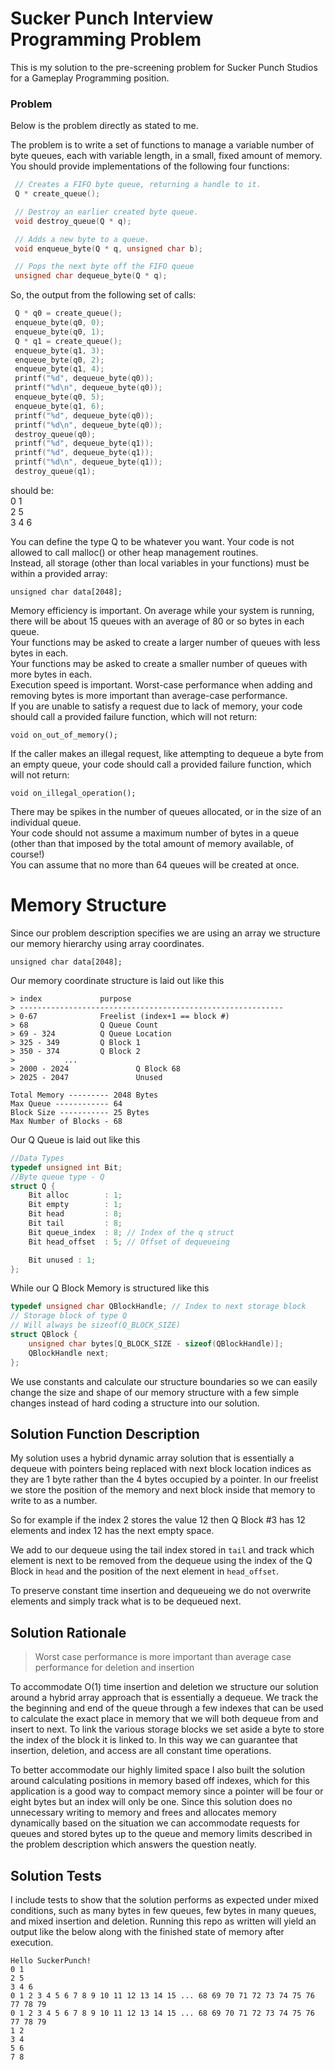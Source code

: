 # Sucker Punch Interview Programming Problem

This is my solution to the pre-screening problem for Sucker Punch Studios for a Gameplay Programming position.

### Problem
Below is the problem directly as stated to me.  

The problem is to write a set of functions to manage a variable number of byte queues, each with
variable length, in a small, fixed amount of memory.  
You should provide implementations of the following four functions:  
```c++
 // Creates a FIFO byte queue, returning a handle to it.  
 Q * create_queue();  

 // Destroy an earlier created byte queue.  
 void destroy_queue(Q * q);  

 // Adds a new byte to a queue.  
 void enqueue_byte(Q * q, unsigned char b);  

 // Pops the next byte off the FIFO queue  
 unsigned char dequeue_byte(Q * q);   
```

So, the output from the following set of calls:  
```c++
 Q * q0 = create_queue();
 enqueue_byte(q0, 0);
 enqueue_byte(q0, 1);
 Q * q1 = create_queue();
 enqueue_byte(q1, 3);
 enqueue_byte(q0, 2);
 enqueue_byte(q1, 4);
 printf("%d", dequeue_byte(q0));
 printf("%d\n", dequeue_byte(q0));
 enqueue_byte(q0, 5);
 enqueue_byte(q1, 6);
 printf("%d", dequeue_byte(q0));
 printf("%d\n", dequeue_byte(q0));
 destroy_queue(q0);
 printf("%d", dequeue_byte(q1));
 printf("%d", dequeue_byte(q1));
 printf("%d\n", dequeue_byte(q1));
 destroy_queue(q1); 
```
should be:  
 0 1  
 2 5  
 3 4 6   
 
You can define the type Q to be whatever you want. Your code is not allowed to call malloc() or other heap management routines.  
Instead, all storage (other than local variables in your functions) must be within a provided array:  

` unsigned char data[2048]; `  

Memory efficiency is important. On average while your system is running, there will be about 15 queues with an average of 80 or so bytes in each queue.  
Your functions may be asked to create a larger number of queues with less bytes in each.   
Your functions may be asked to create a smaller number of queues with more bytes in each.  
Execution speed is important. Worst-case performance when adding and removing bytes is more important than average-case performance.  
If you are unable to satisfy a request due to lack of memory, your code should call a provided failure function, which will not return:  

` void on_out_of_memory(); `  

If the caller makes an illegal request, like attempting to dequeue a byte from an empty queue, your code should call a provided failure function, which will not return:  

` void on_illegal_operation(); `  

There may be spikes in the number of queues allocated, or in the size of an individual queue.  
Your code should not assume a maximum number of bytes in a queue (other than that imposed by the total amount of memory available, of course!)   
You can assume that no more than 64 queues will be created at once.


# Memory Structure

Since our problem description specifies we are using an array we structure our memory hierarchy using array coordinates.  

``
unsigned char data[2048];
``

Our memory coordinate structure is laid out like this

```
> index				purpose  
> -----------------------------------------------------------  
> 0-67				Freelist (index+1 == block #)  
> 68				Q Queue Count  
> 69 - 324			Q Queue Location  
> 325 - 349			Q Block 1  
> 350 - 374			Q Block 2  
>			...  
> 2000 - 2024		        Q Block 68  
> 2025 - 2047		        Unused  

Total Memory --------- 2048 Bytes  
Max Queue ------------ 64  
Block Size ----------- 25 Bytes  
Max Number of Blocks - 68  
```

Our Q Queue is laid out like this

```c++
//Data Types
typedef unsigned int Bit;
//Byte queue type - Q
struct Q {
    Bit alloc        : 1;
    Bit empty        : 1;
    Bit head         : 8;
    Bit tail         : 8;
    Bit queue_index  : 8; // Index of the q struct
    Bit head_offset  : 5; // Offset of dequeueing

    Bit unused : 1;
};

```

While our Q Block Memory is structured like this

```c++
typedef unsigned char QBlockHandle; // Index to next storage block
// Storage block of type Q
// Will always be sizeof(Q_BLOCK_SIZE)
struct QBlock {
    unsigned char bytes[Q_BLOCK_SIZE - sizeof(QBlockHandle)];
    QBlockHandle next;
};
```

We use constants and calculate our structure boundaries so we can easily change the size and shape of our
memory structure with a few simple changes instead of hard coding a structure into our solution.  

## Solution Function Description

My solution uses a hybrid dynamic array solution that is essentially a dequeue with pointers being replaced with
next block location indices as they are 1 byte rather than the 4 bytes occupied by a pointer. In our freelist we store
the position of the memory and next block inside that memory to write to as a number.

So for example if the index 2 stores the value 12 then Q Block #3 has 12 elements and index 12 has the next empty space.

We add to our dequeue using the tail index stored in `tail` and track which element is next to be removed from the dequeue
using the index of the Q Block in `head` and the position of the next element in `head_offset`.

To preserve constant time insertion and dequeueing we do not overwrite elements and simply track what is to be dequeued next.

## Solution Rationale

>Worst case performance is more important than average case performance for deletion and insertion

To accommodate O(1) time insertion and deletion we structure our solution around a hybrid array approach that is essentially
a dequeue. We track the the beginning and end of the queue through a few indexes that can be used to calculate the exact place
in memory that we will both dequeue from and insert to next. To link the various storage blocks we set aside a byte to store the index
of the block it is linked to. In this way we can guarantee that insertion, deletion, and access are all constant time operations.

To better accommodate our highly limited space I also built the solution around calculating positions in memory based off indexes,
 which for this application is a good way to compact memory since a pointer will be four or eight bytes but an index will only be one. 
 Since this solution does no unnecessary writing to memory and frees and allocates memory dynamically based on the situation we can accommodate 
 requests for queues and stored bytes up to the queue and memory limits described in the problem description which answers the
 question neatly.
 
 ## Solution Tests
 
I include tests to show that the solution performs as expected under mixed conditions, such as many bytes in few queues, 
few bytes in many queues, and mixed insertion and deletion. Running this repo as written will yield an output like the below
along with the finished state of memory after execution.

```
Hello SuckerPunch!
0 1
2 5
3 4 6
0 1 2 3 4 5 6 7 8 9 10 11 12 13 14 15 ... 68 69 70 71 72 73 74 75 76 77 78 79
0 1 2 3 4 5 6 7 8 9 10 11 12 13 14 15 ... 68 69 70 71 72 73 74 75 76 77 78 79
1 2
3 4
5 6
7 8
```
 

